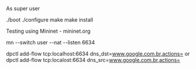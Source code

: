As super user

./boot
./configure
make
make install


Testing using Mininet - mininet.org

mn --switch user --nat --listen 6634

dpctl add-flow tcp:localhost:6634 dns_dst=www.google.com.br,actions=
or
dpctl add-flow tcp:localost:6634 dns_src=www.google.com.br,actions=


